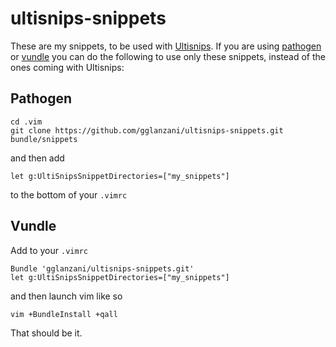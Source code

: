 ultisnips-snippets
==================

These are my snippets, to be used with
[Ultisnips](https://github.com/guns/ultisnips.git). If you are using
[pathogen](https://github.com/tpope/vim-pathogen/) or
[vundle](https://github.com/gmarik/vundle/) you can do the following to use
only these snippets, instead of the ones coming with Ultisnips:

## Pathogen

    cd .vim
    git clone https://github.com/gglanzani/ultisnips-snippets.git bundle/snippets

and then add

    let g:UltiSnipsSnippetDirectories=["my_snippets"]

to the bottom of your `.vimrc`

## Vundle

Add to your `.vimrc`

    Bundle 'gglanzani/ultisnips-snippets.git'
    let g:UltiSnipsSnippetDirectories=["my_snippets"]

and then launch vim like so

    vim +BundleInstall +qall

That should be it.
